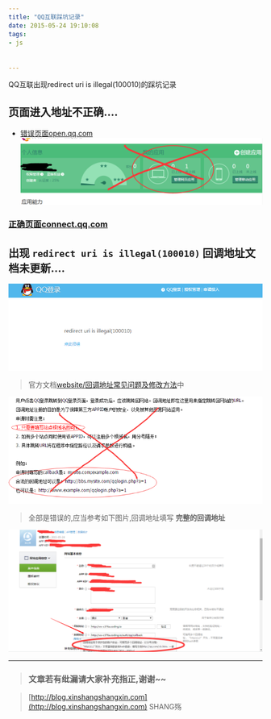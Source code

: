 ```yaml
---
title: "QQ互联踩坑记录"
date: 2015-05-24 19:10:08
tags:
- js


---
```


QQ互联出现redirect uri is illegal(100010)的踩坑记录
<!-- more -->



## 页面进入地址不正确....
- [错误页面open.qq.com](http://op.open.qq.com/index.php)
![错误地址](/img/qqlogin/qqlogin.png)
### [正确页面connect.qq.com](http://connect.qq.com/manage/index)

## 出现 `redirect uri is illegal(100010)` 回调地址文档未更新....

![登录失败](/img/qqlogin/qqlogin4.png)

> 官方文档[website/回调地址常见问题及修改方法](http://wiki.open.qq.com/wiki/faq/website/%E5%9B%9E%E8%B0%83%E5%9C%B0%E5%9D%80%E5%B8%B8%E8%A7%81%E9%97%AE%E9%A2%98%E5%8F%8A%E4%BF%AE%E6%94%B9%E6%96%B9%E6%B3%95)中

![错误说明](/img/qqlogin/qqlogin2.png)

> 全部是错误的,应当参考如下图片,回调地址填写 **完整的回调地址**

![正确设置](/img/qqlogin/qqlogin3.png)


-----------------------

> ### 文章若有纰漏请大家补充指正,谢谢~~

> [http://blog.xinshangshangxin.com](http://blog.xinshangshangxin.com) SHANG殇

